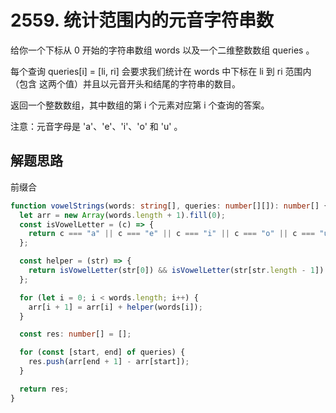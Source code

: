 # 2559. 统计范围内的元音字符串数

给你一个下标从 0 开始的字符串数组 words 以及一个二维整数数组 queries 。

每个查询 queries[i] = [li, ri] 会要求我们统计在 words 中下标在 li 到 ri 范围内（包含 这两个值）并且以元音开头和结尾的字符串的数目。

返回一个整数数组，其中数组的第 i 个元素对应第 i 个查询的答案。

注意：元音字母是 'a'、'e'、'i'、'o' 和 'u' 。

## 解题思路

前缀合

```ts
function vowelStrings(words: string[], queries: number[][]): number[] {
  let arr = new Array(words.length + 1).fill(0);
  const isVowelLetter = (c) => {
    return c === "a" || c === "e" || c === "i" || c === "o" || c === "u";
  };

  const helper = (str) => {
    return isVowelLetter(str[0]) && isVowelLetter(str[str.length - 1]) ? 1 : 0;
  };

  for (let i = 0; i < words.length; i++) {
    arr[i + 1] = arr[i] + helper(words[i]);
  }

  const res: number[] = [];

  for (const [start, end] of queries) {
    res.push(arr[end + 1] - arr[start]);
  }

  return res;
}
```
